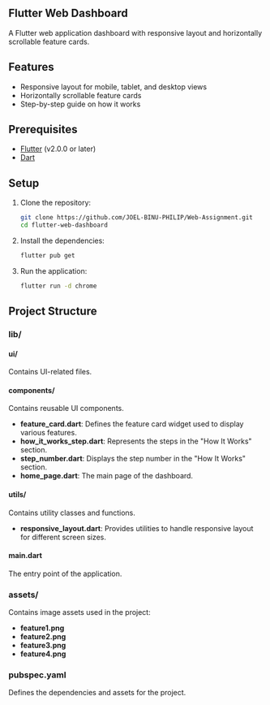 ## Flutter Web Dashboard

A Flutter web application dashboard with responsive layout and horizontally scrollable feature cards.

## Features

- Responsive layout for mobile, tablet, and desktop views
- Horizontally scrollable feature cards
- Step-by-step guide on how it works

## Prerequisites

- [Flutter](https://flutter.dev/docs/get-started/install) (v2.0.0 or later)
- [Dart](https://dart.dev/get-dart)

## Setup

1. Clone the repository:

    ```sh
    git clone https://github.com/JOEL-BINU-PHILIP/Web-Assignment.git
    cd flutter-web-dashboard
    ```

2. Install the dependencies:

    ```sh
    flutter pub get
    ```

3. Run the application:

    ```sh
    flutter run -d chrome
    ```

## Project Structure

### lib/
#### ui/
Contains UI-related files.

#### components/
Contains reusable UI components.
- **feature_card.dart**: Defines the feature card widget used to display various features.
- **how_it_works_step.dart**: Represents the steps in the "How It Works" section.
- **step_number.dart**: Displays the step number in the "How It Works" section.
- **home_page.dart**: The main page of the dashboard.

#### utils/
Contains utility classes and functions.
- **responsive_layout.dart**: Provides utilities to handle responsive layout for different screen sizes.

#### main.dart
The entry point of the application.

### assets/
Contains image assets used in the project:
- **feature1.png**
- **feature2.png**
- **feature3.png**
- **feature4.png**

### pubspec.yaml
Defines the dependencies and assets for the project.

